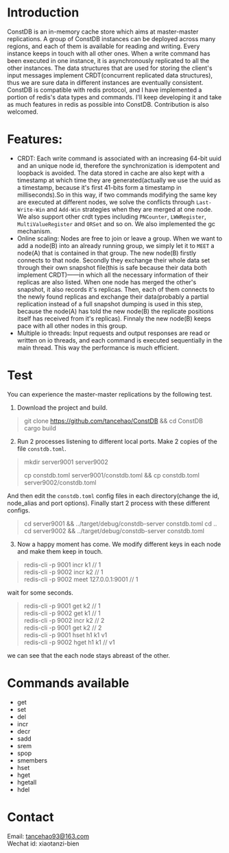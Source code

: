 # Introduction
ConstDB is an in-memory cache store which aims at master-master replications. A group of ConstDB instances can be deployed across many regions, and each of them is available for
reading and writing. Every instance keeps in touch with all other ones. When a write command has been executed in one instance, it is asynchronously replicated to all the other instances.
The data structures that are used for storing the client's input messages implement CRDT(concurrent replicated data structures), thus we are sure data in different instances are eventually
consistent.  
ConstDB is compatible with redis protocol, and I have implemented a portion of redis's data types and commands. I'll keep developing it and take as much features in redis as possible into ConstDB.
Contribution is also welcomed.

# Features:
* CRDT: Each write command is associated with an increasing 64-bit uuid and an unique node id, therefore the synchronization is idempotent and loopback is avoided. The data stored in cache are also kept with a timestamp at which time they are generated(actually we use the uuid as a timestamp, because it's first 41-bits form a timestamp in milliseconds).So in this way, if two commands modifying the same key are executed at different nodes, we solve the conflicts through `Last-Write-Win` and `Add-Win` strategies when they are merged at one node. We also support other crdt types including `PNCounter`, `LWWRegister`, `MultiValueRegister` and `ORSet` and so on. We also implemented the gc mechanism.
* Online scaling: Nodes are free to join or leave a group. When we want to add a node(B) into an already running group, we simply let it to `MEET` a node(A) that is contained in that group. The new node(B) firstly connects to that node. Secondly they exchange their whole data set through their own snapshot file(this is safe because their data both implement CRDT)——in which all the necessary information of their replicas are also listed. When one node has merged the other's snapshot, it also records it's replicas. Then, each of them connects to the newly found replicas and exchange their data(probably a partial replication instead of a full snapshot dumping is used in this step, because the node(A) has told the new node(B) the replicate positions itself has received from it's replicas). Finnaly the new node(B) keeps pace with all other nodes in this group.
* Multiple io threads: Input requests and output responses are read or written on io threads, and each command is executed sequentially in the main thread. This way the performance is much efficient.


# Test
You can experience the master-master replications by the following test.
1. Download the project and build.
> git clone https://github.com/tancehao/ConstDB && cd ConstDB  
> cargo build
 
2. Run 2 processes listening to different local ports. Make 2 copies of the file `constdb.toml`.
> mkdir server9001 server9002</p>
> cp constdb.toml server9001/constdb.toml && cp constdb.toml server9002/constdb.toml  

And then edit the `constdb.toml` config files in each directory(change the id, node_alias and port options).
Finally start 2 process with these different configs.
> cd server9001 && ../target/debug/constdb-server constdb.toml
> cd ..
> cd server9002 && ../target/debug/constdb-server constdb.toml

3. Now a happy moment has come. We modify different keys in each node and make them keep in touch.
> redis-cli -p 9001 incr k1  // 1  
> redis-cli -p 9002 incr k2  // 1  
> redis-cli -p 9002 meet 127.0.0.1:9001 //  1

wait for some seconds.
> redis-cli -p 9001 get k2          // 1  
> redis-cli -p 9002 get k1          // 1  
> redis-cli -p 9002 incr k2         // 2  
> redis-cli -p 9001 get k2 // 2  
> redis-cli -p 9001 hset h1 k1 v1  
> redis-cli -p 9002 hget h1 k1 // v1

we can see that the each node stays abreast of the other.

# Commands available
- get
- set
- del
- incr
- decr
- sadd
- srem
- spop
- smembers
- hset
- hget
- hgetall
- hdel

# Contact
Email: tancehao93@163.com  
Wechat id: xiaotanzi-bien  
